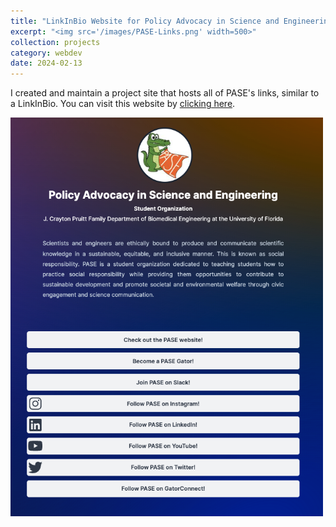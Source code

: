 ```yaml
---
title: "LinkInBio Website for Policy Advocacy in Science and Engineering"
excerpt: "<img src='/images/PASE-Links.png' width=500>"
collection: projects
category: webdev
date: 2024-02-13
---
```


I created and maintain a project site that hosts all of PASE's links, similar to a LinkInBio. You can visit this website by [clicking here](https://gator-pase-links.netlify.app/).

<img src='/images/PASE-Links.png' width=500>
